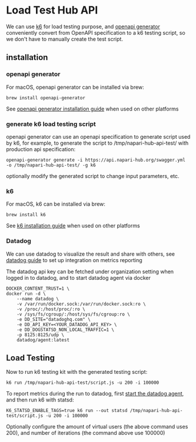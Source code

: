 # Load Test Hub API
We can use [k6](https://k6.io/docs/) for load testing purpose, and [openapi generator](https://github.com/OpenAPITools/openapi-generator)
conveniently convert from OpenAPI specification to a k6 testing script, so we don't have to manually create the test script.

## installation
### openapi generator
For macOS, openapi generator can be installed via brew:
```
brew install openapi-generator 
```
See [openapi generator installation guide](https://github.com/OpenAPITools/openapi-generator#1---installation) when used on other platforms

### generate k6 load testing script
openapi generator can use an openapi specification to generate script used by k6, for example, to generate the script to /tmp/napari-hub-api-test/ with production api specification:
```
openapi-generator generate -i https://api.napari-hub.org/swagger.yml  -o /tmp/napari-hub-api-test/ -g k6
```
optionally modify the generated script to change input parameters, etc.

### k6
For macOS, k6 can be installed via brew:
```
brew install k6
```
See [k6 installation guide](https://k6.io/docs/getting-started/installation/) when used on other platforms

### Datadog
We can use datadog to visualize the result and share with others, see [datadog guide](https://docs.datadoghq.com/integrations/k6/) to set up integration on metrics reporting

The datadog api key can be fetched under organization setting when logged in to datadog, and to start datadog agent via docker
```
DOCKER_CONTENT_TRUST=1 \
docker run -d \
    --name datadog \
    -v /var/run/docker.sock:/var/run/docker.sock:ro \
    -v /proc/:/host/proc/:ro \
    -v /sys/fs/cgroup/:/host/sys/fs/cgroup:ro \
    -e DD_SITE="datadoghq.com" \
    -e DD_API_KEY=<YOUR_DATADOG_API_KEY> \
    -e DD_DOGSTATSD_NON_LOCAL_TRAFFIC=1 \
    -p 8125:8125/udp \
    datadog/agent:latest
```

## Load Testing
Now to run k6 testing kit with the generated testing script:
```
k6 run /tmp/napari-hub-api-test/script.js -u 200 -i 100000
```

To report metrics during the run to datadog, first [start the datadog agent](#datadog), and then run k6 with statsd:
```
K6_STATSD_ENABLE_TAGS=true k6 run --out statsd /tmp/napari-hub-api-test/script.js -u 200 -i 100000
```
Optionally configure the amount of virtual users (the above command uses 200), and number of iterations (the command above use 100000)